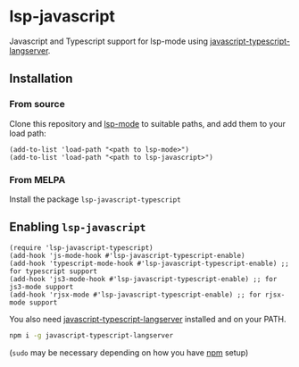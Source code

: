 lsp-javascript
==============

Javascript and Typescript support for lsp-mode using [javascript-typescript-langserver](https://github.com/sourcegraph/javascript-typescript-langserver).

## Installation

### From source

Clone this repository and [lsp-mode](https://github.com/emacs-lsp/lsp-mode) to
suitable paths, and add them to your load path:

```emacs-lisp
(add-to-list 'load-path "<path to lsp-mode>")
(add-to-list 'load-path "<path to lsp-javascript>")
```

### From MELPA

Install the package `lsp-javascript-typescript`

## Enabling `lsp-javascript`

```emacs-lisp
(require 'lsp-javascript-typescript)
(add-hook 'js-mode-hook #'lsp-javascript-typescript-enable)
(add-hook 'typescript-mode-hook #'lsp-javascript-typescript-enable) ;; for typescript support
(add-hook 'js3-mode-hook #'lsp-javascript-typescript-enable) ;; for js3-mode support
(add-hook 'rjsx-mode #'lsp-javascript-typescript-enable) ;; for rjsx-mode support
```

You also need
[javascript-typescript-langserver](https://github.com/sourcegraph/javascript-typescript-langserver)
installed and on your PATH.

```bash
npm i -g javascript-typescript-langserver
```

(`sudo` may be necessary depending on how you have
[npm](https://www.npmjs.com/) setup)
